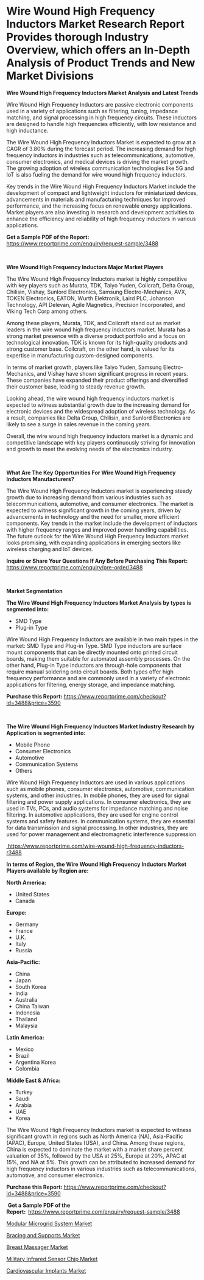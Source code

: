 <p><h1>Wire Wound High Frequency Inductors Market Research Report Provides thorough Industry Overview, which offers an In-Depth Analysis of Product Trends and New Market Divisions</h1></p><p><strong>Wire Wound High Frequency Inductors Market Analysis and Latest Trends</strong></p>
<p><p>Wire Wound High Frequency Inductors are passive electronic components used in a variety of applications such as filtering, tuning, impedance matching, and signal processing in high frequency circuits. These inductors are designed to handle high frequencies efficiently, with low resistance and high inductance.</p><p>The Wire Wound High Frequency Inductors Market is expected to grow at a CAGR of 3.80% during the forecast period. The increasing demand for high frequency inductors in industries such as telecommunications, automotive, consumer electronics, and medical devices is driving the market growth. The growing adoption of wireless communication technologies like 5G and IoT is also fueling the demand for wire wound high frequency inductors.</p><p>Key trends in the Wire Wound High Frequency Inductors Market include the development of compact and lightweight inductors for miniaturized devices, advancements in materials and manufacturing techniques for improved performance, and the increasing focus on renewable energy applications. Market players are also investing in research and development activities to enhance the efficiency and reliability of high frequency inductors in various applications.</p></p>
<p><strong>Get a Sample PDF of the Report:&nbsp;</strong> <a href="https://www.reportprime.com/enquiry/request-sample/3488">https://www.reportprime.com/enquiry/request-sample/3488</a></p>
<p>&nbsp;</p>
<p><strong>Wire Wound High Frequency Inductors Major Market Players</strong></p>
<p><p>The Wire Wound High Frequency Inductors market is highly competitive with key players such as Murata, TDK, Taiyo Yuden, Coilcraft, Delta Group, Chilisin, Vishay, Sunlord Electronics, Samsung Electro-Mechanics, AVX, TOKEN Electronics, EATON, Wurth Elektronik, Laird PLC, Johanson Technology, API Delevan, Agile Magnetics, Precision Incorporated, and Viking Tech Corp among others.</p><p>Among these players, Murata, TDK, and Coilcraft stand out as market leaders in the wire wound high frequency inductors market. Murata has a strong market presence with a diverse product portfolio and a focus on technological innovation. TDK is known for its high-quality products and strong customer base. Coilcraft, on the other hand, is valued for its expertise in manufacturing custom-designed components.</p><p>In terms of market growth, players like Taiyo Yuden, Samsung Electro-Mechanics, and Vishay have shown significant progress in recent years. These companies have expanded their product offerings and diversified their customer base, leading to steady revenue growth.</p><p>Looking ahead, the wire wound high frequency inductors market is expected to witness substantial growth due to the increasing demand for electronic devices and the widespread adoption of wireless technology. As a result, companies like Delta Group, Chilisin, and Sunlord Electronics are likely to see a surge in sales revenue in the coming years.</p><p>Overall, the wire wound high frequency inductors market is a dynamic and competitive landscape with key players continuously striving for innovation and growth to meet the evolving needs of the electronics industry.</p></p>
<p>&nbsp;</p>
<p><strong>What Are The Key Opportunities For Wire Wound High Frequency Inductors Manufacturers?</strong></p>
<p><p>The Wire Wound High Frequency Inductors market is experiencing steady growth due to increasing demand from various industries such as telecommunications, automotive, and consumer electronics. The market is expected to witness significant growth in the coming years, driven by advancements in technology and the need for smaller, more efficient components. Key trends in the market include the development of inductors with higher frequency ranges and improved power handling capabilities. The future outlook for the Wire Wound High Frequency Inductors market looks promising, with expanding applications in emerging sectors like wireless charging and IoT devices.</p></p>
<p><strong>Inquire or Share Your Questions If Any Before Purchasing This Report:</strong> <a href="https://www.reportprime.com/enquiry/pre-order/3488">https://www.reportprime.com/enquiry/pre-order/3488</a></p>
<p>&nbsp;</p>
<p><strong>Market Segmentation</strong></p>
<p><strong>The Wire Wound High Frequency Inductors Market Analysis by types is segmented into:</strong></p>
<p><ul><li>SMD Type</li><li>Plug-in Type</li></ul></p>
<p><p>Wire Wound High Frequency Inductors are available in two main types in the market: SMD Type and Plug-in Type. SMD Type inductors are surface mount components that can be directly mounted onto printed circuit boards, making them suitable for automated assembly processes. On the other hand, Plug-in Type inductors are through-hole components that require manual soldering onto circuit boards. Both types offer high frequency performance and are commonly used in a variety of electronic applications for filtering, energy storage, and impedance matching.</p></p>
<p><strong>Purchase this Report:&nbsp;</strong><a href="https://www.reportprime.com/checkout?id=3488&price=3590">https://www.reportprime.com/checkout?id=3488&price=3590</a></p>
<p>&nbsp;</p>
<p><strong>The Wire Wound High Frequency Inductors Market Industry Research by Application is segmented into:</strong></p>
<p><ul><li>Mobile Phone</li><li>Consumer Electronics</li><li>Automotive</li><li>Communication Systems</li><li>Others</li></ul></p>
<p><p>Wire Wound High Frequency Inductors are used in various applications such as mobile phones, consumer electronics, automotive, communication systems, and other industries. In mobile phones, they are used for signal filtering and power supply applications. In consumer electronics, they are used in TVs, PCs, and audio systems for impedance matching and noise filtering. In automotive applications, they are used for engine control systems and safety features. In communication systems, they are essential for data transmission and signal processing. In other industries, they are used for power management and electromagnetic interference suppression.</p></p>
<p><a href="https://www.reportprime.com/wire-wound-high-frequency-inductors-r3488">&nbsp;https://www.reportprime.com/wire-wound-high-frequency-inductors-r3488</a></p>
<p><strong>In terms of Region, the Wire Wound High Frequency Inductors Market Players available by Region are:</strong></p>
<p>
    <p> <strong> North America: </strong>
        <ul>
            <li>United States</li>
            <li>Canada</li>
        </ul>
        </p> 
    <p> <strong> Europe: </strong>
        <ul>
            <li>Germany</li>
            <li>France</li>
            <li>U.K.</li>
            <li>Italy</li>
            <li>Russia</li>
        </ul>
        </p> 
    <p> <strong> Asia-Pacific: </strong>
        <ul>
            <li>China</li>
            <li>Japan</li>
            <li>South Korea</li>
            <li>India</li>
            <li>Australia</li>
            <li>China Taiwan</li>
            <li>Indonesia</li>
            <li>Thailand</li>
            <li>Malaysia</li>
        </ul>
        </p> 
    <p> <strong> Latin America: </strong>
        <ul>
            <li>Mexico</li>
            <li>Brazil</li>
            <li>Argentina Korea</li>
            <li>Colombia</li>
        </ul>
        </p> 
    <p> <strong> Middle East & Africa: </strong>
        <ul>
            <li>Turkey</li>
            <li>Saudi</li>
            <li>Arabia</li>
            <li>UAE</li>
            <li>Korea</li>
        </ul>
    </p>
    </p>
<p><p>The Wire Wound High Frequency Inductors market is expected to witness significant growth in regions such as North America (NA), Asia-Pacific (APAC), Europe, United States (USA), and China. Among these regions, China is expected to dominate the market with a market share percent valuation of 35%, followed by the USA at 25%, Europe at 20%, APAC at 15%, and NA at 5%. This growth can be attributed to increased demand for high frequency inductors in various industries such as telecommunications, automotive, and consumer electronics.</p></p>
<p><strong>Purchase this Report: </strong><a href="https://www.reportprime.com/checkout?id=3488&price=3590">https://www.reportprime.com/checkout?id=3488&price=3590</a></p>
<p>&nbsp;<strong>Get a Sample PDF of the Report:&nbsp;&nbsp;</strong><a href="https://www.reportprime.com/enquiry/request-sample/3488">https://www.reportprime.com/enquiry/request-sample/3488</a></p>
<p><strong></strong></p>
<p><p><a href="https://github.com/IkeSchumm04/Market-Research-Report-List-1/blob/main/modular-microgrid-system-market.md">Modular Microgrid System Market</a></p><p><a href="https://medium.com/@caseyshhand587/bracing-and-supports-market-trends-focusing-on-bracing-and-supports-market-insight-and-forecast-2ccf9fc2d512">Bracing and Supports Market</a></p><p><a href="https://medium.com/@hernandezdorothy026/breast-massager-market-global-market-insights-and-sales-trends-2024-to-2031-81237f3f9ba4">Breast Massager Market</a></p><p><a href="https://github.com/riwar777/Market-Research-Report-List-1/blob/main/military-infrared-sensor-chip-market.md">Military Infrared Sensor Chip Market</a></p><p><a href="https://medium.com/@kirstencharriso/cardiovascular-implants-market-a-global-and-regional-analysis-2024-2031-a7cc0dd137f5">Cardiovascular Implants Market</a></p></p>